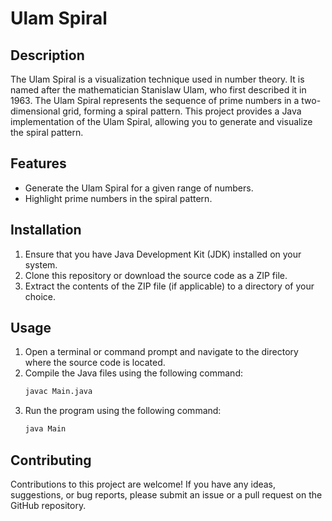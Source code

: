 # Ulam Spiral

## Description
The Ulam Spiral is a visualization technique used in number theory. It is named after the mathematician Stanislaw Ulam, who first described it in 1963. The Ulam Spiral represents the sequence of prime numbers in a two-dimensional grid, forming a spiral pattern. This project provides a Java implementation of the Ulam Spiral, allowing you to generate and visualize the spiral pattern.

## Features
- Generate the Ulam Spiral for a given range of numbers.
- Highlight prime numbers in the spiral pattern.

## Installation
1. Ensure that you have Java Development Kit (JDK) installed on your system.
2. Clone this repository or download the source code as a ZIP file.
3. Extract the contents of the ZIP file (if applicable) to a directory of your choice.

## Usage
1. Open a terminal or command prompt and navigate to the directory where the source code is located.
2. Compile the Java files using the following command:
    ```bash
    javac Main.java
    ```
3. Run the program using the following command:
    ```bash
    java Main
    ```

## Contributing
Contributions to this project are welcome! If you have any ideas, suggestions, or bug reports, please submit an issue or a pull request on the GitHub repository.

